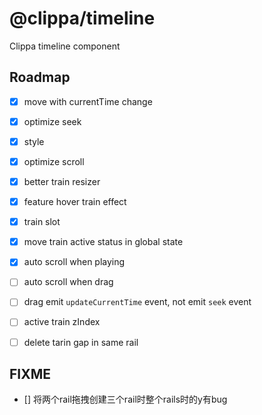 # @clippa/timeline

Clippa timeline component

## Roadmap

- [x] move with currentTime change

- [x] optimize seek

- [x] style

- [x] optimize scroll

- [x] better train resizer

- [x] feature hover train effect

- [x] train slot

- [x] move train active status in global state

- [x] auto scroll when playing

- [ ] auto scroll when drag

- [ ] drag emit `updateCurrentTime` event, not emit `seek` event

- [ ] active train zIndex

- [ ] delete tarin gap in same rail

## FIXME

- [] 将两个rail拖拽创建三个rail时整个rails时的y有bug
